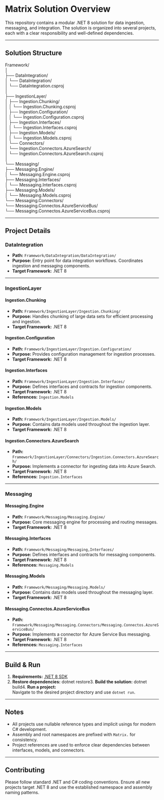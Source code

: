 ﻿# Matrix Solution Overview

This repository contains a modular .NET 8 solution for data ingestion, messaging, and integration. The solution is organized into several projects, each with a clear responsibility and well-defined dependencies.

---

## Solution Structure

Framework/  
│  
├── DataIntegration/  
│   └── DataIntegration/  
│       └── DataIntegration.csproj  
│  
├── IngestionLayer/  
│   ├── Ingestion.Chunking/  
│   │   └── Ingestion.Chunking.csproj  
│   ├── Ingestion.Configuration/  
│   │   └── Ingestion.Configuration.csproj  
│   ├── Ingestion.Interfaces/  
│   │   └── Ingestion.Interfaces.csproj  
│   ├── Ingestion.Models/  
│   │   └── Ingestion.Models.csproj  
│   └── Connectors/  
│       └── Ingestion.Connectors.AzureSearch/  
│           └── Ingestion.Connectors.AzureSearch.csproj  
│  
└── Messaging/  
    ├── Messaging.Engine/  
    │   └── Messaging.Engine.csproj  
    ├── Messaging.Interfaces/  
    │   └── Messaging.Interfaces.csproj  
    ├── Messaging.Models/  
    │   └── Messaging.Models.csproj  
    └── Messaging.Connectors/  
        └── Messaging.Connectos.AzureServiceBus/  
            └── Messaging.Connectos.AzureServiceBus.csproj  

---

## Project Details

### DataIntegration

- **Path:** `Framework/DataIntegration/DataIntegration/`
- **Purpose:** Entry point for data integration workflows. Coordinates ingestion and messaging components.
- **Target Framework:** .NET 8

---

### IngestionLayer

#### Ingestion.Chunking

- **Path:** `Framework/IngestionLayer/Ingestion.Chunking/`
- **Purpose:** Handles chunking of large data sets for efficient processing and ingestion.
- **Target Framework:** .NET 8

#### Ingestion.Configuration

- **Path:** `Framework/IngestionLayer/Ingestion.Configuration/`
- **Purpose:** Provides configuration management for ingestion processes.
- **Target Framework:** .NET 8

#### Ingestion.Interfaces

- **Path:** `Framework/IngestionLayer/Ingestion.Interfaces/`
- **Purpose:** Defines interfaces and contracts for ingestion components.
- **Target Framework:** .NET 8
- **References:** `Ingestion.Models`

#### Ingestion.Models

- **Path:** `Framework/IngestionLayer/Ingestion.Models/`
- **Purpose:** Contains data models used throughout the ingestion layer.
- **Target Framework:** .NET 8

#### Ingestion.Connectors.AzureSearch

- **Path:** `Framework/IngestionLayer/Connectors/Ingestion.Connectors.AzureSearch/`
- **Purpose:** Implements a connector for ingesting data into Azure Search.
- **Target Framework:** .NET 8
- **References:** `Ingestion.Interfaces`

---

### Messaging

#### Messaging.Engine

- **Path:** `Framework/Messaging/Messaging.Engine/`
- **Purpose:** Core messaging engine for processing and routing messages.
- **Target Framework:** .NET 8

#### Messaging.Interfaces

- **Path:** `Framework/Messaging/Messaging,Interfaces/`
- **Purpose:** Defines interfaces and contracts for messaging components.
- **Target Framework:** .NET 8
- **References:** `Messaging.Models`

#### Messaging.Models

- **Path:** `Framework/Messaging/Messaging.Models/`
- **Purpose:** Contains data models used throughout the messaging layer.
- **Target Framework:** .NET 8

#### Messaging.Connectos.AzureServiceBus

- **Path:** `Framework/Messaging/Messaging.Connectors/Messaging.Connectos.AzureServiceBus/`
- **Purpose:** Implements a connector for Azure Service Bus messaging.
- **Target Framework:** .NET 8
- **References:** `Messaging.Interfaces`

---

## Build & Run

1. **Requirements:** [.NET 8 SDK](https://dotnet.microsoft.com/download/dotnet/8.0)
2. **Restore dependencies:**  dotnet restore3. **Build the solution:**  dotnet build4. **Run a project:**  
   Navigate to the desired project directory and use `dotnet run`.

---

## Notes

- All projects use nullable reference types and implicit usings for modern C# development.
- Assembly and root namespaces are prefixed with `Matrix.` for consistency.
- Project references are used to enforce clear dependencies between interfaces, models, and connectors.

---

## Contributing

Please follow standard .NET and C# coding conventions. Ensure all new projects target .NET 8 and use the established namespace and assembly naming patterns.
